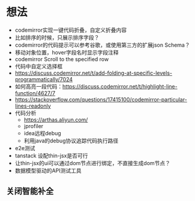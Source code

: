 # 想法

* codemirror实现一键代码折叠，自定义折叠内容
* 比如排序的时候，只展示排序字段？
* codemirror的代码提示可以参考谷歌，或使用第三方的扩展json Schema？
* 移动对象位置，hover字段名时显示字段注释
* codemirror Scroll to the specified row
* 代码中自定义选择框
* https://discuss.codemirror.net/t/add-folding-at-specific-levels-programmatically/7024
* 如何高亮一段代码：https://discuss.codemirror.net/t/highlight-line-function/4627/7
* https://stackoverflow.com/questions/17415100/codemirror-particular-lines-readonly
* 代码分析
    * https://arthas.aliyun.com/
    * jprofiler
    * idea远程debug
    * 利用java的debug协议追踪代码执行路径
* e2e测试
* tanstack 设配thin-jsx是否可行
* 让thin-jsx的ui可以通过dom节点进行绑定，不直接生成dom节点？
* 数据模型驱动的API测试工具

## 关闭智能补全




